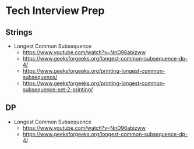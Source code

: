 # Tech Interview Prep

## Strings
- Longest Common Subsequence
  - https://www.youtube.com/watch?v=NnD96abizww
  - https://www.geeksforgeeks.org/longest-common-subsequence-dp-4/
  - https://www.geeksforgeeks.org/printing-longest-common-subsequence/
  - https://www.geeksforgeeks.org/printing-longest-common-subsequence-set-2-printing/

## DP
- Longest Common Subsequence
  - https://www.youtube.com/watch?v=NnD96abizww
  - https://www.geeksforgeeks.org/longest-common-subsequence-dp-4/